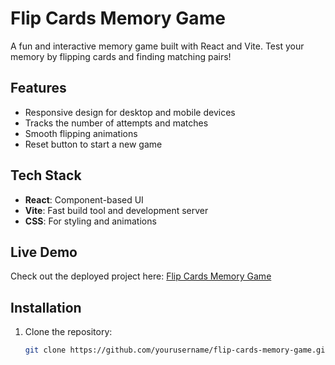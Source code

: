 # Flip Cards Memory Game

A fun and interactive memory game built with React and Vite. Test your memory by flipping cards and finding matching pairs!

## Features

- Responsive design for desktop and mobile devices
- Tracks the number of attempts and matches
- Smooth flipping animations
- Reset button to start a new game

## Tech Stack

- **React**: Component-based UI
- **Vite**: Fast build tool and development server
- **CSS**: For styling and animations

## Live Demo

Check out the deployed project here: [Flip Cards Memory Game](https://flip-cards-memory-game.onrender.com)

## Installation

1. Clone the repository:
   ```bash
   git clone https://github.com/yourusername/flip-cards-memory-game.git
   ```
